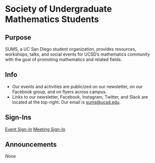 # Society of Undergraduate Mathematics Students

## Purpose

SUMS, a UC San Diego student organization, provides resources, workshops, talks, and social events for UCSD’s mathematics community with the goal of promoting mathematics and related fields.

## Info

* Our events and activities are publicized on our newsletter, on our Facebook group, and on flyers across campus.
* Links to our newsletter, Facebook, Instagram, Twitter, and Slack are located at the top-right. Our email is [sums@ucsd.edu](mailto:sums@ucsd.edu).

## Sign-Ins

<a class="btn btn-primary btn-lg btn-block" rel="noopener noreferrer" href="/event-sign-in.html">Event Sign-In</a>
<a class="btn btn-secondary btn-lg btn-block" rel="noopener noreferrer" href="/meeting-sign-in.html">Meeting Sign-In</a>

## Announcements

*None*
